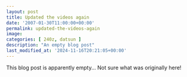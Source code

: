 ```yaml
---
layout: post
title: Updated the videos again
date: '2007-01-30T11:00:00+00:00'
permalink: updated-the-videos-again
image: 
categories: [ 240z, datsun ]
description: "An empty blog post" 
last_modified_at: '2024-11-16T20:21:05+00:00'
---
```


This blog post is apparently empty... Not sure what was originally here!

